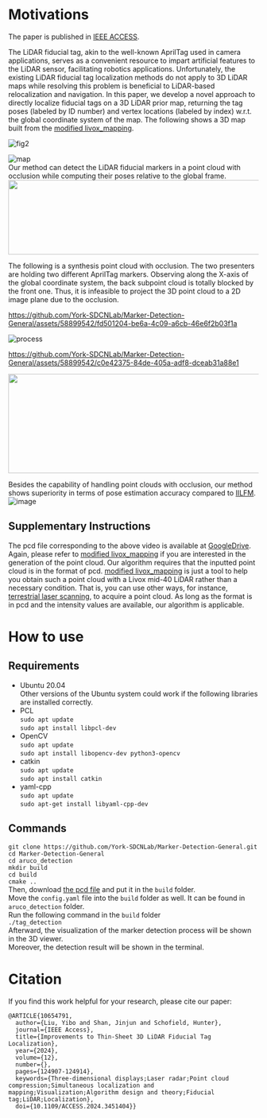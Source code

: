 # Motivations

The paper is published in [IEEE ACCESS](https://ieeexplore.ieee.org/abstract/document/10654791).

The LiDAR fiducial tag, akin to the well-known AprilTag used in camera applications, serves as a convenient resource to impart artificial features to the LiDAR sensor, facilitating robotics applications. Unfortunately, the existing LiDAR fiducial tag localization methods do not apply to 3D LiDAR maps while resolving this problem is beneficial to LiDAR-based relocalization and navigation. In this paper, we develop a novel approach to directly localize fiducial tags on a 3D LiDAR prior map, returning the tag poses (labeled by ID number) and vertex locations (labeled by index) w.r.t. the global coordinate system of the map. The following shows a 3D map built from the [modified livox_mapping](https://github.com/York-SDCNLab/Modified_livox_mapping).



![fig2](https://user-images.githubusercontent.com/58899542/208348146-82e93a1e-757a-4ea0-962f-7ffd3358bc39.png) <br>

![map](https://user-images.githubusercontent.com/58899542/208348093-d83933a1-097c-4a9b-ae4f-bea9daf40377.png)<br>
Our method can detect the LiDAR fiducial markers in a point cloud with occlusion while computing their poses relative to the global frame. <br>
<img width="600" height="150" src="https://github.com/York-SDCNLab/Marker-Detection-General/assets/58899542/b319bf13-b622-4044-adf9-1fddca7d6c25"/> <br>

The following is a synthesis point cloud with occlusion. The two presenters are holding two different AprilTag markers. Observing along the X-axis of the global coordinate system, the back subpoint cloud is totally blocked by the front one. Thus, it is infeasible to project the 3D point cloud to a 2D image plane due to the occlusion.


https://github.com/York-SDCNLab/Marker-Detection-General/assets/58899542/fd501204-be6a-4c09-a6cb-46e6f2b03f1a



![process](https://github.com/York-SDCNLab/Marker-Detection-General/assets/58899542/da0baa0f-f278-4296-a7e2-6d8804038a32)



https://github.com/York-SDCNLab/Marker-Detection-General/assets/58899542/c0e42375-84de-405a-adf8-dceab31a88e1


<img width="600" height="200" src="https://github.com/York-SDCNLab/Marker-Detection-General/assets/58899542/6a8cd9db-1264-4df1-bfe4-e981d8991176"/> <br>

Besides the capability of handling point clouds with occlusion, our method shows superiority in terms of pose estimation accuracy compared to [IILFM](https://github.com/York-SDCNLab/IILFM).
![image](https://github.com/York-SDCNLab/Marker-Detection-General/assets/58899542/5fa06a1b-a7af-40f2-9478-b67543dfbe02)

## Supplementary Instructions
The pcd file corresponding to the above video is available at [GoogleDrive](https://drive.google.com/file/d/1Ky2VkhjBpM8Guu6jKD_OapUoRiTiqcfk/view?usp=sharing). Again, please refer to [modified livox_mapping](https://github.com/York-SDCNLab/Modified_livox_mapping) if you are interested in the generation of the point cloud. Our algorithm requires that the inputted point cloud is in the format of pcd. [modified livox_mapping](https://github.com/York-SDCNLab/Modified_livox_mapping) is just a tool to help you obtain such a point cloud with a Livox mid-40 LiDAR rather than a necessary condition. That is, you can use other ways, for instance, [terrestrial laser scanning](https://www.youtube.com/watch?v=4-Cxoyb9N_c&t=291s), to acquire a point cloud. As long as the format is in pcd and the intensity values are available, our algorithm is applicable.

# How to use
## Requirements
* Ubuntu 20.04 <br>
Other versions of the Ubuntu system could work if the following libraries are installed correctly.<br>
* PCL <br>
``sudo apt update``<br>
``sudo apt install libpcl-dev``<br>
* OpenCV <br>
``sudo apt update``<br>
``sudo apt install libopencv-dev python3-opencv``<br>
* catkin<br>
``sudo apt update``<br>
``sudo apt install catkin``<br>
* yaml-cpp <br>
``sudo apt update``<br>
``sudo apt-get install libyaml-cpp-dev``<br>

## Commands
```git clone https://github.com/York-SDCNLab/Marker-Detection-General.git```<br>
```cd Marker-Detection-General```<br>
```cd aruco_detection```<br>
```mkdir build```<br>
```cd build```<br>
```cmake ..```<br>
Then, download [the pcd file](https://drive.google.com/file/d/1Ky2VkhjBpM8Guu6jKD_OapUoRiTiqcfk/view?usp=sharing) and put it in the ```build``` folder. <br>
Move the ```config.yaml``` file into the ```build``` folder as well. It can be found in ```aruco_detection``` folder.<br>
Run the following command in the ```build``` folder<br>
```./tag_detection```<br>
Afterward, the visualization of the marker detection process will be shown in the 3D viewer.<br>
Moreover, the detection result will be shown in the terminal.<br>

# Citation
If you find this work helpful for your research, please cite our paper:
```
@ARTICLE{10654791,
  author={Liu, Yibo and Shan, Jinjun and Schofield, Hunter},
  journal={IEEE Access}, 
  title={Improvements to Thin-Sheet 3D LiDAR Fiducial Tag Localization}, 
  year={2024},
  volume={12},
  number={},
  pages={124907-124914},
  keywords={Three-dimensional displays;Laser radar;Point cloud compression;Simultaneous localization and mapping;Visualization;Algorithm design and theory;Fiducial tag;LiDAR;Localization},
  doi={10.1109/ACCESS.2024.3451404}}
```









